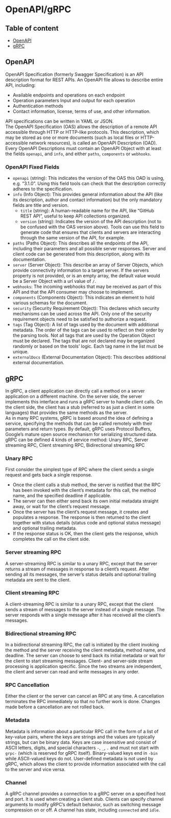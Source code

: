 # OpenAPI/gRPC
## Table of content
- [OpenAPI](#openapi)
- [gRPC](#grpc)

## OpenAPI
OpenAPI Specification (formerly Swagger Specification) is an API description format for REST APIs. An OpenAPI file allows to describe entire API, including:
- Available endpoints and operations on each endpoint
- Operation parameters Input and output for each operation
- Authentication methods
- Contact information, license, terms of use, and other information.

API specifications can be written in YAML or JSON.\
The OpenAPI Specification (OAS) allows the description of a remote API accessible through HTTP or HTTP-like protocols. This description, which may be stored as one or more documents (such as local files or HTTP-accessible network resources), is called an OpenAPI Description (OAD). Every OpenAPI Descriptions must contain an OpenAPI Object with at least the fields `openapi`, and `info`, and either `paths`, `components` or `webhooks`.
### OpenAPI Fixed Fields
- `openapi` (string): This indicates the version of the OAS this OAD is using, e.g. “3.1.0”. Using this field tools can check that the description correctly adheres to the specification.
- `info` (Info Object): This provides general information about the API (like its description, author and contact information) but the only mandatory fields are title and version.
    - `title` (string): A human-readable name for the API, like “GitHub REST API”, useful to keep API collections organized.
    - `version` (string): Indicates the version of the API description (not to be confused with the OAS version above). Tools can use this field to generate code that ensures that clients and servers are interacting through the same version of the API, for example.
- `paths` (Paths Object): This describes all the endpoints of the API, including their parameters and all possible server responses. Server and client code can be generated from this description, along with its documentation.
- `server` (Server Object): This describe an array of Server Objects, which provide connectivity information to a target server. If the servers property is not provided, or is an empty array, the default value would be a Server Object with a url value of `/`.
- `webhooks`: The incoming webhooks that may be received as part of this API and that the API consumer may choose to implement.
- `components` (Components Object): This indicates an element to hold various schemas for the document.
- `security` (Security Requirement Object): This declares which security mechanisms can be used across the API. Only one of the security requirement objects need to be satisfied to authorize a request.
- `tags` (Tag Object): A list of tags used by the document with additional metadata. The order of the tags can be used to reflect on their order by the parsing tools. Not all tags that are used by the Operation Object must be declared. The tags that are not declared may be organized randomly or based on the tools’ logic. Each tag name in the list must be unique.
- `externalDocs` (External Documentation Object): This describes additional external documentation.

## gRPC
In gRPC, a client application can directly call a method on a server application on a different machine. On the server side, the server implements this interface and runs a gRPC server to handle client calls. On the client side, the client has a stub (referred to as just a client in some languages) that provides the same methods as the server.\
As in many RPC systems, gRPC is based around the idea of defining a service, specifying the methods that can be called remotely with their parameters and return types. By default, gRPC uses Protocol Buffers, Google’s mature open source mechanism for serializing structured data.\
gRPC can be defined 4 kinds of service method: Unary RPC, Server streaming RPC, Client streaming RPC, Bidirectional streaming RPC
### Unary RPC
First consider the simplest type of RPC where the client sends a single request and gets back a single response.
- Once the client calls a stub method, the server is notified that the RPC has been invoked with the client’s metadata for this call, the method name, and the specified deadline if applicable.
- The server can then either send back its own initial metadata straight away, or wait for the client’s request message.
- Once the server has the client’s request message, it creates and populates a response. The response is then returned to the client together with status details (status code and optional status message) and optional trailing metadata.
- If the response status is OK, then the client gets the response, which completes the call on the client side.

### Server streaming RPC
A server-streaming RPC is similar to a unary RPC, except that the server returns a stream of messages in response to a client’s request. After sending all its messages, the server’s status details and optional trailing metadata are sent to the client.

### Client streaming RPC
A client-streaming RPC is similar to a unary RPC, except that the client sends a stream of messages to the server instead of a single message. The server responds with a single message after it has received all the client’s messages.

### Bidirectional streaming RPC
In a bidirectional streaming RPC, the call is initiated by the client invoking the method and the server receiving the client metadata, method name, and deadline. The server can choose to send back its initial metadata or wait for the client to start streaming messages. Client- and server-side stream processing is application specific. Since the two streams are independent, the client and server can read and write messages in any order.

### RPC Cancellation
Either the client or the server can cancel an RPC at any time. A cancellation terminates the RPC immediately so that no further work is done. Changes made before a cancellation are not rolled back.

### Metadata
Metadata is information about a particular RPC call in the form of a list of key-value pairs, where the keys are strings and the values are typically strings, but can be binary data. Keys are case insensitive and consist of ASCII letters, digits, and special characters `-`, `_`, `.` and must not start with `grpc-` (which is reserved for gRPC itself). Binary-valued keys end in `-bin` while ASCII-valued keys do not. User-defined metadata is not used by gRPC, which allows the client to provide information associated with the call to the server and vice versa.

### Channel
A gRPC channel provides a connection to a gRPC server on a specified host and port. It is used when creating a client stub. Clients can specify channel arguments to modify gRPC’s default behavior, such as switching message compression on or off. A channel has state, including `connected` and `idle`.